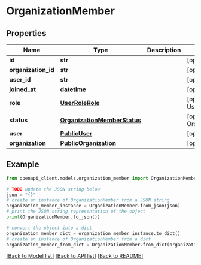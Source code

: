 # OrganizationMember


## Properties

Name | Type | Description | Notes
------------ | ------------- | ------------- | -------------
**id** | **str** |  | [optional] 
**organization_id** | **str** |  | [optional] 
**user_id** | **str** |  | [optional] 
**joined_at** | **datetime** |  | [optional] 
**role** | [**UserRoleRole**](UserRoleRole.md) |  | [optional] [default to UserRoleRole.INVALID]
**status** | [**OrganizationMemberStatus**](OrganizationMemberStatus.md) |  | [optional] [default to OrganizationMemberStatus.INVALID]
**user** | [**PublicUser**](PublicUser.md) |  | [optional] 
**organization** | [**PublicOrganization**](PublicOrganization.md) |  | [optional] 

## Example

```python
from openapi_client.models.organization_member import OrganizationMember

# TODO update the JSON string below
json = "{}"
# create an instance of OrganizationMember from a JSON string
organization_member_instance = OrganizationMember.from_json(json)
# print the JSON string representation of the object
print(OrganizationMember.to_json())

# convert the object into a dict
organization_member_dict = organization_member_instance.to_dict()
# create an instance of OrganizationMember from a dict
organization_member_from_dict = OrganizationMember.from_dict(organization_member_dict)
```
[[Back to Model list]](../README.md#documentation-for-models) [[Back to API list]](../README.md#documentation-for-api-endpoints) [[Back to README]](../README.md)


